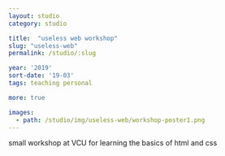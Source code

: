 ```yaml
---
layout: studio
category: studio

title:  "useless web workshop"
slug: "useless-web"
permalink: /studio/:slug

year: '2019'
sort-date: '19-03'
tags: teaching personal

more: true

images:
  - path: /studio/img/useless-web/workshop-poster1.png
---
```


<p>small workshop at VCU for learning the basics of html and css</p>